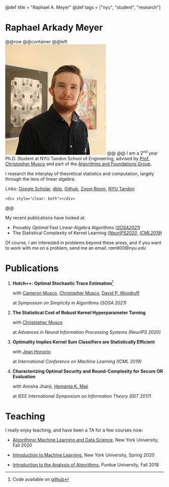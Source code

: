 @def title = "Raphael A. Meyer"
@def tags = ["nyu", "student", "research"]

# Raphael Arkady Meyer


@@row
@@container
@@left ![](/assets/sm_profile.jpg) @@
@@
I am a $2^{nd}$ year Ph.D. Student at NYU Tandon School of Engineering, advised by [Prof. Christopher Musco](https://www.chrismusco.com) and part of the [Algorithms and Foundations Group](https://csefoundations.engineering.nyu.edu/).

<!-- To compile this for publishing, run `serve(single=true, clear=true, is_final_pass=true)` and upload the _site directory. Be sure to also run `using Franklin` -->


I research the interplay of theoretical statistics and computation, largely through the lens of linear algebra.

Links:
[Google Scholar](https://scholar.google.com/citations?user=Xpi5HD0AAAAJ), 
[dblp](https://dblp.org/pid/204/4381.html), 
[Github](https://github.com/RaphaelArkadyMeyerNYU), 
[Zoom Room](https://nyu.zoom.us/my/ram900), 
[NYU Tandon](https://engineering.nyu.edu/raphael-arkady-meyer)

~~~
<div style="clear: both"></div>
~~~
@@

My recent publications have looked at:

* Provably *Optimal* Fast Linear-Algebra Algorithms (_[SOSA2021](https://arxiv.org/pdf/2010.09649.pdf)_)
* The Statistical Complexity of Kernel Learning (_[NeurIPS2020](https://arxiv.org/pdf/2006.08035.pdf)_, _[ICML2019](https://arxiv.org/pdf/1901.09087.pdf)_)

Of course, I am interested in problems beyond these areas, and if you want to work with me on a problem, send me an email: $ram900@nyu.edu$

<!-- Some high-level open questions that I think are super interesting.

* When does *adaptivity* speed up fast linear algebra? Why doesn't adaptivity speed up trace estimation (i.e. sum of eigenvalues), but does seem to speed up estimating the top eigenvalue?
 -->

<!-- \tableofcontents --> <!-- you can use \toc as well -->

# Publications

1.  **Hutch++: Optimal Stochastic Trace Estimation**[^hutchcode]
    
    with [Cameron Musco](https://people.cs.umass.edu/~cmusco/), [Christopher Musco](https://www.chrismusco.com/), [David P. Woodruff](http://www.cs.cmu.edu/~dwoodruf/)
    
    at _Symposium on Simplicity in Algorithms (SOSA 2021)_

1.  **The Statistical Cost of Robust Kernel Hyperparameter Turning**
    
    with [Christopher Musco](https://www.chrismusco.com/)

    at _Advances in Neural Information Processing Systems (NeurIPS 2020)_

1.  **Optimality Implies Kernel Sum Classifiers are Statistically Efficient**

    with [Jean Honorio](https://www.cs.purdue.edu/homes/jhonorio/)

    at _International Conference on Machine Learning (ICML 2019)_
    
1.  **Characterizing Optimal Security and Round-Complexity for Secure OR Evaluation**

    with Amisha Jhanji, [Hemanta K. Maji](https://www.cs.purdue.edu/homes/hmaji/)

    at _IEEE International Symposium on Information Theory (ISIT 2017)_

[^hutchcode]: Code available on [github](https://github.com/RaphaelArkadyMeyerNYU/hutchplusplus)

# Teaching

I really enjoy teaching, and have been a TA for a few courses now:

* [Algorithmic Machine Learning and Data Science](https://www.chrismusco.com/amlds2020/), New York University, Fall 2020

* [Introduction to Machine Learning](https://www.chrismusco.com/introml/), New York University, Spring 2020

* [Introduction to the Analysis of Algorithms](https://www.cs.purdue.edu/homes/pdrineas/documents/CS381-Fall18/index.html), Purdue University, Fall 2018
